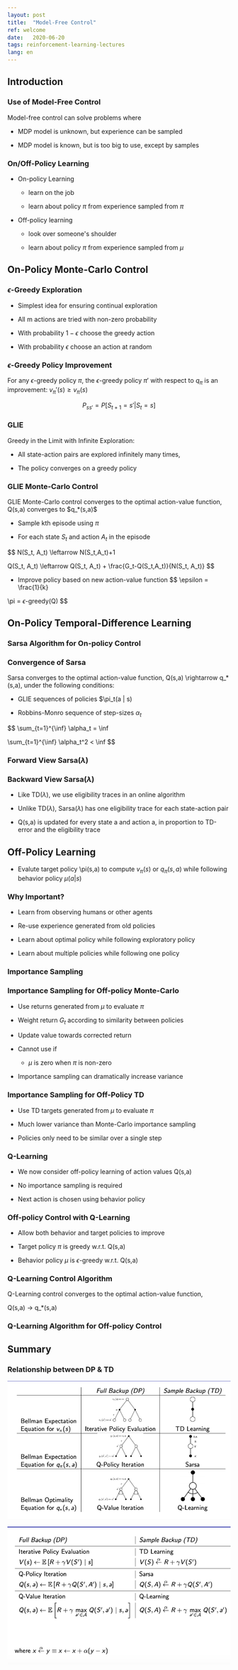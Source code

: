 ```yaml
---
layout: post
title:  "Model-Free Control"
ref: welcome
date:   2020-06-20
tags: reinforcement-learning-lectures
lang: en
---
```


## Introduction

### Use of Model-Free Control

Model-free control can solve problems where
- MDP model is unknown, but experience can be sampled

- MDP model is known, but is too big to use, except by samples


### On/Off-Policy Learning

- On-policy Learning

    - learn on the job
    
    - learn about policy $\pi$ from experience sampled from $\pi$

- Off-policy learning

    - look over someone's shoulder

    - learn about policy $\pi$ from experience sampled from $\mu$

    
## On-Policy Monte-Carlo Control

### $\epsilon$-Greedy Exploration

- Simplest idea for ensuring continual exploration

- All m actions are tried with non-zero probability

- With probability $1-\epsilon$ choose the greedy action

- With probability $\epsilon$ choose an action at random

### $\epsilon$-Greedy Policy Improvement

<div class="theorem">

For any $\epsilon$-greedy policy $\pi$, the $\epsilon$-greedy policy $\pi'$ with respect to $q_\pi$ is an improvement: $v_\pi'(s) \geq v_\pi(s)$

$$P_{ss'} = P[S_{t+1}=s' | S_t=s]$$

</div>

### GLIE
<div class="definition">

Greedy in the Limit with Infinite Exploration:

- All state-action pairs are explored infinitely many times,

- The policy converges on a greedy policy



</div>

### GLIE Monte-Carlo Control

<div class="theorem">
GLIE Monte-Carlo control converges to the optimal action-value function, Q(s,a) converges to $q_*(s,a)$
</div>

- Sample kth episode using $\pi$

- For each state $S_t$ and action $A_t$ in the episode

$$
N(S_t, A_t) \leftarrow N(S_t,A_t)+1

Q(S_t, A_t) \leftarrow Q(S_t, A_t) + \frac{G_t-Q(S_t,A_t)}{N(S_t, A_t)}
$$

- Improve policy based on new action-value function
$$
\epsilon = \frac{1}{k}


\pi = $\epsilon$-greedy(Q)
$$


## On-Policy Temporal-Difference Learning

### Sarsa Algorithm for On-policy Control

### Convergence of Sarsa

<div class="theorem">
Sarsa converges to the optimal action-value function, Q(s,a) \rightarrow q_*(s,a), under the following conditions:

- GLIE sequences of policies $\pi_t(a | s)

- Robbins-Monro sequence of step-sizes $\alpha_t$

$$
\sum_{t=1}^{\inf} \alpha_t = \inf

\sum_{t=1}^{\inf} \alpha_t^2 < \inf
$$

</div>

### Forward View Sarsa($\lambda$)

### Backward View Sarsa($\lambda$)

- Like TD($\lambda$), we use eligibility traces in an online algorithm

- Unlike TD($\lambda$), Sarsa($\lambda$) has one eligibility trace for each state-action pair

- Q(s,a) is updated for every state a and action a, in proportion to TD-error and the eligibility trace


## Off-Policy Learning


- Evalute target policy \pi(s,a) to compute $v_\pi(s)$ or $q_\pi(s,a)$ while following behavior policy $\mu(a|s)$

### Why Important?

- Learn from observing humans or other agents

- Re-use experience generated from old policies

- Learn about optimal policy while following exploratory policy

- Learn about multiple policies while following one policy

### Importance Sampling

### Importance Sampling for Off-policy Monte-Carlo

- Use returns generated from $\mu$ to evaluate $\pi$

- Weight return $G_t$ according to similarity between policies

- Update value towards corrected return

- Cannot use if 
    
    - $\mu$ is zero when $\pi$ is non-zero

- Importance sampling can dramatically increase variance

### Importance Sampling for Off-Policy TD

- Use TD targets generated from $\mu$ to evaluate $\pi$

- Much lower variance than Monte-Carlo importance sampling

- Policies only need to be similar over a single step

### Q-Learning

- We now consider off-policy learning of action values Q(s,a)

- No importance sampling is required

- Next action is chosen using behavior policy 

### Off-policy Control with Q-Learning

- Allow both behavior and target policies to improve

- Target policy $\pi$ is greedy w.r.t. Q(s,a)

- Behavior policy $\mu$ is $\epsilon$-greedy w.r.t. Q(s,a)

### Q-Learning Control Algorithm

<div class="theorem">

Q-Learning control converges to the optimal action-value function, 

Q(s,a) -> q_*(s,a)
</div>

### Q-Learning Algorithm for Off-policy Control


## Summary

### Relationship between DP & TD


![backpropagation](/jupyternb/image/DP-TD-1.png)

![backpropagation](/jupyternb/image/DP-TD-2.png)